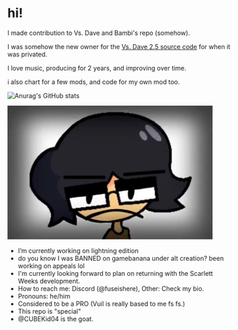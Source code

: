 # hi!

I made contribution to Vs. Dave and Bambi's repo (somehow).

I was somehow the new owner for the [Vs. Dave 2.5 source code](https://github.com/fuseishere813/vsdave) for when it was privated.

I love music, producing for 2 years, and improving over time.

i also chart for a few mods, and code for my own mod too.

![Anurag's GitHub stats](https://github-readme-stats.vercel.app/api?username=FuseIsHere813&show_icons=true&theme=radical)

![HAHAHA!](shred.PNG)

- I’m currently working on lightning edition
- do you know I was BANNED on gamebanana under alt creation? been working on appeals lol
- I'm currently looking forward to plan on returning with the Scarlett Weeks development.
- How to reach me: Discord (@fuseishere), Other: Check my bio.
- Pronouns: he/him
- Considered to be a PRO (Vuil is really based to me fs fs.)
- This repo is "special"
- @CUBEKid04 is the goat.
